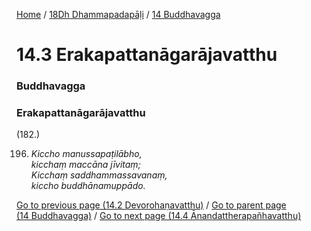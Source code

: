 
[Home](/) / [18Dh Dhammapadapāḷi](../../18Dh.md) / [14 Buddhavagga](../14.md)

# 14.3 Erakapattanāgarājavatthu

### Buddhavagga

### Erakapattanāgarājavatthu

(182.)

196. _Kiccho manussapaṭilābho,_  
_kicchaṃ maccāna jīvitaṃ;_  
_Kicchaṃ saddhammassavanaṃ,_  
_kiccho buddhānamuppādo._  


[Go to previous page (14.2 Devorohaṇavatthu)](14.2.md) / [Go to parent page (14 Buddhavagga)](../14.md) / [Go to next page (14.4 Ānandattherapañhavatthu)](14.4.md)


